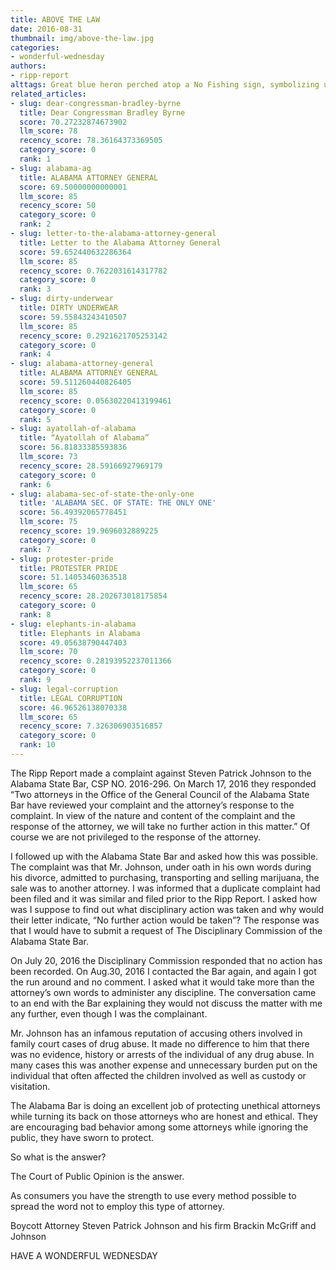 ```yaml
---
title: ABOVE THE LAW
date: 2016-08-31
thumbnail: img/above-the-law.jpg
categories:
- wonderful-wednesday
authors:
- ripp-report
alttags: Great blue heron perched atop a No Fishing sign, symbolizing unanswered legal complaints in Alabama
related_articles:
- slug: dear-congressman-bradley-byrne
  title: Dear Congressman Bradley Byrne
  score: 70.27232874673902
  llm_score: 78
  recency_score: 78.36164373369505
  category_score: 0
  rank: 1
- slug: alabama-ag
  title: ALABAMA ATTORNEY GENERAL
  score: 69.50000000000001
  llm_score: 85
  recency_score: 50
  category_score: 0
  rank: 2
- slug: letter-to-the-alabama-attorney-general
  title: Letter to the Alabama Attorney General
  score: 59.652440632286364
  llm_score: 85
  recency_score: 0.7622031614317782
  category_score: 0
  rank: 3
- slug: dirty-underwear
  title: DIRTY UNDERWEAR
  score: 59.55843243410507
  llm_score: 85
  recency_score: 0.2921621705253142
  category_score: 0
  rank: 4
- slug: alabama-attorney-general
  title: ALABAMA ATTORNEY GENERAL
  score: 59.511260440826405
  llm_score: 85
  recency_score: 0.05630220413199461
  category_score: 0
  rank: 5
- slug: ayatollah-of-alabama
  title: “Ayatollah of Alabama”
  score: 56.81833385593836
  llm_score: 73
  recency_score: 28.59166927969179
  category_score: 0
  rank: 6
- slug: alabama-sec-of-state-the-only-one
  title: 'ALABAMA SEC. OF STATE: THE ONLY ONE'
  score: 56.49392065778451
  llm_score: 75
  recency_score: 19.9696032889225
  category_score: 0
  rank: 7
- slug: protester-pride
  title: PROTESTER PRIDE
  score: 51.14053460363518
  llm_score: 65
  recency_score: 28.202673018175854
  category_score: 0
  rank: 8
- slug: elephants-in-alabama
  title: Elephants in Alabama
  score: 49.05638790447403
  llm_score: 70
  recency_score: 0.28193952237011366
  category_score: 0
  rank: 9
- slug: legal-corruption
  title: LEGAL CORRUPTION
  score: 46.96526138070338
  llm_score: 65
  recency_score: 7.326306903516857
  category_score: 0
  rank: 10
---
```

The Ripp Report made a complaint against Steven Patrick Johnson to the Alabama State Bar, CSP NO. 2016-296. On March 17, 2016 they responded “Two attorneys in the Office of the General Council of the Alabama State Bar have reviewed your complaint and the attorney’s response to the complaint. In view of the nature and content of the complaint and the response of the attorney, we will take no further action in this matter.” Of course we are not privileged to the response of the attorney.

I followed up with the Alabama State Bar and asked how this was possible. The complaint was that Mr. Johnson, under oath in his own words during his divorce, admitted to purchasing, transporting and selling marijuana, the sale was to another attorney. I was informed that a duplicate complaint had been filed and it was similar and filed prior to the Ripp Report. I asked how was I suppose to find out what disciplinary action was taken and why would their letter indicate, “No further action would be taken”? The response was that I would have to submit a request of The Disciplinary Commission of the Alabama State Bar.

On July 20, 2016 the Disciplinary Commission responded that no action has been recorded. On Aug.30, 2016 I contacted the Bar again, and again I got the run around and no comment. I asked what it would take more than the attorney’s own words to administer any discipline. The conversation came to an end with the Bar explaining they would not discuss the matter with me any further, even though I was the complainant.

Mr. Johnson has an infamous reputation of accusing others involved in family court cases of drug abuse. It made no difference to him that there was no evidence, history or arrests of the individual of any drug abuse. In many cases this was another expense and unnecessary burden put on the individual that often affected the children involved as well as custody or visitation.

The Alabama Bar is doing an excellent job of protecting unethical attorneys while turning its back on those attorneys who are honest and ethical. They are encouraging bad behavior among some attorneys while ignoring the public, they have sworn to protect.

So what is the answer?

The Court of Public Opinion is the answer.

As consumers you have the strength to use every method possible to spread the word not to employ this type of attorney.

Boycott Attorney Steven Patrick Johnson and his firm Brackin McGriff and Johnson

HAVE A WONDERFUL WEDNESDAY
